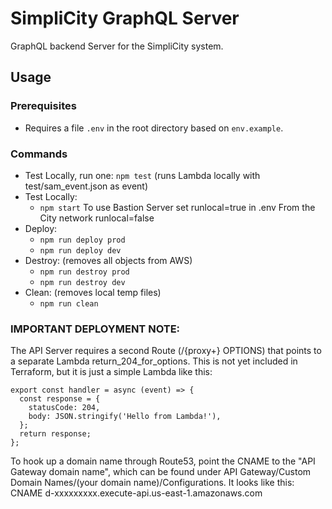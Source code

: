 # SimpliCity GraphQL Server

GraphQL backend Server for the SimpliCity system. 

## Usage
### Prerequisites
- Requires a file ```.env``` in the root directory based on ```env.example```.

### Commands
- Test Locally, run one: ```npm test``` (runs Lambda locally with test/sam_event.json as event)
- Test Locally: 
  - ```npm start``` To use Bastion Server set runlocal=true in .env
                    From the City network runlocal=false
- Deploy: 
  - ```npm run deploy prod```
  - ```npm run deploy dev```
- Destroy: (removes all objects from AWS)
  - ```npm run destroy prod```
  - ```npm run destroy dev ```
- Clean:  (removes local temp files)
  - ```npm run clean```



### IMPORTANT DEPLOYMENT NOTE:
The API Server requires a second Route (/{proxy+} OPTIONS) that points to a separate Lambda return_204_for_options.
This is not yet included in Terraform, but it is just a simple Lambda like this:
```
export const handler = async (event) => {
  const response = {
    statusCode: 204,
    body: JSON.stringify('Hello from Lambda!'),
  };
  return response;
};
```
To hook up a domain name through Route53, point the CNAME to the "API Gateway domain name", which can be found under API Gateway/Custom Domain Names/(your domain name)/Configurations.
It looks like this:
CNAME d-xxxxxxxxx.execute-api.us-east-1.amazonaws.com
